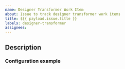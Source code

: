 ```yaml
---
name: Designer Transformer Work Item
about: Issue to track designer transformer work items
title: ${{ payload.issue.title }}
labels: designer-transformer
assignees:
---
```


## Description

### Configuration example

```xml

```
